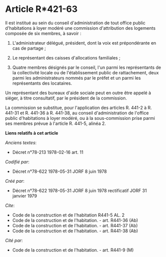 # Article R*421-63

Il est institué au sein du conseil d'administration de tout office public d'habitations à loyer modéré une commission
d'attribution des logements composée de six membres, à savoir :

1. L'administrateur délégué, président, dont la voix est prépondérante en cas de partage ;

2. Le représentant des caisses d'allocations familiales ;

3. Quatre membres désignés par le conseil, l'un parmi les représentants de la collectivité locale ou de l'établissement
public de rattachement, deux parmi les administrateurs nommés par le préfet et un parmi les représentants des locataires.

Un représentant des bureaux d'aide sociale peut en outre être appelé à siéger, à titre consultatif, par le président de la
commission.

La commission se substitue, pour l'application des articles R. 441-2 à R. 441-31 et R. 441-36 à R. 441-38, au conseil
d'administration de l'office public d'habitations à loyer modéré, ou à la sous-commission prise parmi ses membres prévue à
l'article R. 441-5, alinéa 2.

**Liens relatifs à cet article**

_Anciens textes_:

  - Décret n°78-213 1978-02-16 art. 11

_Codifié par_:

  - Décret n°78-622 1978-05-31 JORF 8 juin 1978

_Créé par_:

  - Décret n°78-622 1978-05-31 JORF 8 juin 1978 rectificatif JORF 31 janvier 1979

_Cite_:

  - Code de la construction et de l'habitation R441-5 AL. 2
  - Code de la construction et de l'habitation. - art. R441-36 (Ab)
  - Code de la construction et de l'habitation. - art. R441-37 (Ab)
  - Code de la construction et de l'habitation. - art. R441-38 (Ab)

_Cité par_:

  - Code de la construction et de l'habitation. - art. R441-9 (M)
